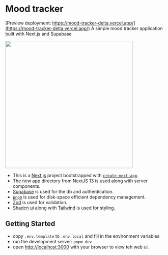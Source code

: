# Mood tracker
[Preview deployment: https://mood-tracker-delta.vercel.app/](https://mood-tracker-delta.vercel.app/)
A simple mood tracker application built with Next.js and Supabase

<img width=400 src=https://github.com/nabn/mood-tracker/assets/1693287/2497dfcd-1033-4671-bb5e-9430ff97fce0>

- This is a [Next.js](https://nextjs.org/) project bootstrapped with [`create-next-app`](https://github.com/vercel/next.js/tree/canary/packages/create-next-app).
- The new app directory from NextJS 13 is used along with server components.
- [Supabase](https://supabase.com/) is used for the db and authentication.
- [`pnpm`](https://pnpm.io/) is used for disk-space efficient dependency management.
- [Zod](https://zod.dev/) is used for validation.
- [Shadcn ui](https://ui.shadcn.com/) along with [Tailwind](https://tailwindcss.com/) is used for styling.

## Getting Started
- copy `.env.template` to `.env.local` and fill in the environment variables
- run the development server: `pnpm dev`
- open [http://localhost:3000](http://localhost:3000) with your browser to view teh web ui.

